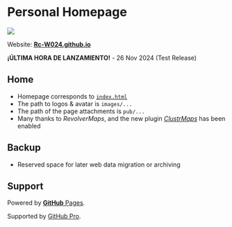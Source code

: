 # Personal Homepage
![](https://skillicons.dev/icons?i=html,js,css)

Website: [**Rc-W024.github.io**](https://Rc-W024.github.io)

**¡ÚLTIMA HORA DE LANZAMIENTO!** - 26 Nov 2024 (Test Release)

## Home
- Homepage corresponds to [`index.html`](https://github.com/Rc-W024/Rc-W024.github.io/blob/main/index.html)
- The path to logos & avatar is `images/...`
- The path of the page attachments is `pub/...`
- Many thanks to *RevolverMaps*, and the new plugin [*ClustrMaps*](https://clustrmaps.com/) has been enabled

## Backup
- Reserved space for later web data migration or archiving

## Support
Powered by [**GitHub** Pages](https://pages.github.com/).

Supported by [GitHub Pro](https://docs.github.com/zh/get-started/learning-about-github/githubs-plans#github-pro).
